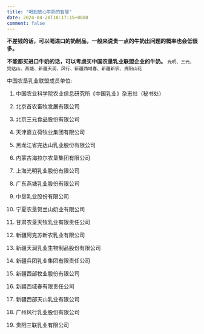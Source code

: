 ```yaml
---
title: "喝到放心牛奶的智慧"
date: 2024-04-20T18:17:15+0800
comment: false
---
```


**不差钱的话，可以喝进口的奶制品，一般来说贵一点的牛奶出问题的概率也会低很多。**

**不能都买进口牛奶的话，可以考虑买中国农垦乳业联盟企业的牛奶。** `光明、三元、完达山、燕塘、新疆天润、风行、新疆西域春、新疆新农、贵阳山花`

中国农垦乳业联盟成员单位: 

1. 中国农业科学院农业信息研究所《中国乳业》杂志社（秘书处）

2. 北京首农畜牧发展有限公司

3. 北京三元食品股份有限公司

4. 天津嘉立荷牧业集团有限公司

5. 黑龙江省完达山乳业股份有限公司

6. 内蒙古海拉尔农垦集团有限公司

7. 上海光明乳业股份有限公司

8. 广东燕塘乳业股份有限公司

9. 中垦乳业股份有限公司

10. 宁夏农垦贺兰山奶业有限公司

11. 甘肃农垦天牧乳业有限责任公司

12. 新疆阿克苏新农乳业有限公司

13. 新疆天润乳业生物制品股份有限公司

14. 新疆兵团乳业集团有限责任公司

15. 新疆西部牧业股份有限公司

16. 新疆西域春有限责任公司

17. 新疆西部天山乳业有限公司

18. 广州风行乳业股份有限公司

19. 贵阳三联乳业有限公司